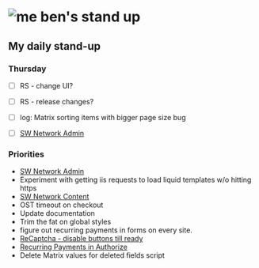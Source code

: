 # ![me](https://avatars2.githubusercontent.com/u/5232044?s=50&v=4) ben's stand up

## My daily stand-up

### Thursday

- [ ] RS - change UI?
- [ ] RS - release changes?
- [ ] log: Matrix sorting items with bigger page size bug
- [ ] [SW Network Admin](https://app.clickup.com/8537154/v/l/li/54890360?pr=12760709)


### Priorities 
    
- [SW Network Admin](https://app.clickup.com/8537154/v/l/li/54890360?pr=12760709)
- Experiment with getting iis requests to load liquid templates w/o hitting https
- [SW Network Content](https://app.clickup.com/8537154/v/l/li/54892353?pr=12760709)
- OST timeout on checkout
- Update documentation
- Trim the fat on global styles
- figure out recurring payments in forms on every site.
- [ReCaptcha - disable buttons till ready](https://projects.madebyspeak.com/#/tasks/17598281)
- [Recurring Payments in Authorize](https://projects.madebyspeak.com/#/tasks/16411534)
- Delete Matrix values for deleted fields script
